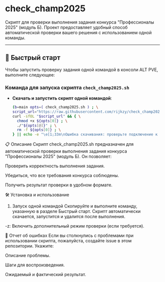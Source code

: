 # check_champ2025

Скрипт для проверки выполнения задания конкурса "Профессионалы 2025" (модуль Б). Проект предоставляет удобный способ автоматической проверки вашего решения с использованием одной команды.

---

## 🚀 Быстрый старт

Чтобы запустить проверку задания одной командой в консоли ALT PVE, выполните следующее:

### Команда для запуска скрипта `check_champ2025.sh`

- **Скачать и запустить скрипт одной командой**:
  ```bash
  (b=main opts=( check_champ2025.sh ) ; \
  script_url="https://raw.githubusercontent.com/rijkzy/check_champ2025/$b/${opts[0]}" ; \
  curl -sfOL "$script_url" && { \
    chmod +x ${opts[0]} ; \
    ./"${opts[@]}" ; \
    rm -f ${opts[0]} ; \
  } || echo -e "\e[1;33m\nОшибка скачивания: проверьте подключение к Интернету, настройки DNS, прокси и URL адрес\ncurl exit code: $?\n\e[m" >&2)

📋 Описание
Скрипт check_champ2025.sh предназначен для автоматической проверки выполнения задания конкурса "Профессионалы 2025" (модуль Б). Он позволяет:

Проверить корректность выполнения задания.

Убедиться, что все требования конкурса соблюдены.

Получить результат проверки в удобном формате.

🛠️ Установка и использование
1. Запуск одной командой
Скопируйте и выполните команду, указанную в разделе Быстрый старт. Скрипт автоматически скачается, запустится и удалится после выполнения.


-z: Включить дополнительный режим проверки (если требуется).

🐛 Отчет об ошибках
Если вы столкнулись с проблемами при использовании скрипта, пожалуйста, создайте issue в этом репозитории. Укажите:

Описание проблемы.

Шаги для воспроизведения.

Ожидаемый и фактический результат.

